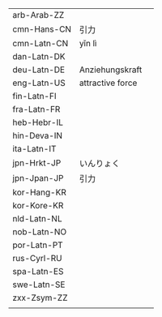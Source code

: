| | | |
|-|-|-|
| arb-Arab-ZZ |  |  |
| cmn-Hans-CN | 引力 |  |
| cmn-Latn-CN | yǐn lì |  |
| dan-Latn-DK |  |  |
| deu-Latn-DE | Anziehungskraft |  |
| eng-Latn-US | attractive force |  |
| fin-Latn-FI |  |  |
| fra-Latn-FR |  |  |
| heb-Hebr-IL |  |  |
| hin-Deva-IN |  |  |
| ita-Latn-IT |  |  |
| jpn-Hrkt-JP | いんりょく |  |
| jpn-Jpan-JP | 引力 |  |
| kor-Hang-KR |  |  |
| kor-Kore-KR |  |  |
| nld-Latn-NL |  |  |
| nob-Latn-NO |  |  |
| por-Latn-PT |  |  |
| rus-Cyrl-RU |  |  |
| spa-Latn-ES |  |  |
| swe-Latn-SE |  |  |
| zxx-Zsym-ZZ |  |  |
|  |  |  |